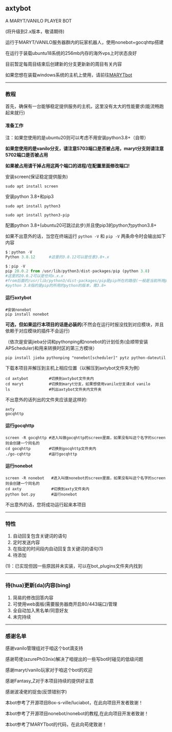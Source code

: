 ## **axtybot**

A MARYT/VANILO PLAYER BOT

(将升级到2.x版本，敬请期待)

运行于MARYT/VANILO服务器群内的玩家机器人，使用nonebot+gocqhttp搭建

在运行于装载ubuntu18系统的256mb内存的海外vps上时状态良好

目前暂定每周目结束后创建新的分支更新新的周目有关内容

如果您想在装载windows系统的主机上使用，请前往[MARYTbot](https://github.com/RisingInIris2017/MARYTBot)

------

### **教程**

首先，确保有一台能够稳定提供服务的主机，这里没有太大的性能要求(能流畅跑起来就行)

#### **准备工作**

注：如果您使用的是ubuntu20则可以考虑不用安装python3.8+（自带）

**如果您使用的是vanilo分支，请注意5703端口是否被占用，maryt分支则请注意5702端口是否被占用**

**如果被占用请干掉占用这两个端口的进程/在配置里面修改端口!**

安装screen(保证稳定提供服务)

```shell
sudo apt install screen
```

安装python 3.8+和pip3

```shell
sudo apt install python3
```

```shell
sudo apt install python3-pip
```

配置python 3.8+(ubuntu20可跳过此步)并且使pip3的python为python3.8+

如果不出意外的话，当您在终端运行 `python -V` 和 `pip -V` 两条命令时会输出如下内容

```python
$：python -V
Python 3.8.12      #这里的3.8.12可以是任意3.8+.x
```

```python
$：pip -V
pip 20.0.2 from /usr/lib/python3/dist-packages/pip (python 3.8)
#这里的20.0.2可以是任何x.x.x
#from后面的/usr/lib/python3/dist-packages/pip是pip所在的路径(一般是当前所用python/dist-packages/pip目录)
#python 3.8指的是pip的所用的python的版本，需3.8+
```

#### **运行axtybot**

```shell
#安装nonebot
pip install nonebot
```
**可选，但如果运行本项目的话是必装的**(不然会在运行时报没找到对应模块，并且依赖于对应模块的插件不会运行)

（依次是安装jieba分词和pythonping和nonebot的计划任务(会顺带安装APScheduler)和用来转换时区的第三方模块）

```shell
pip install jieba pythonping "nonebot[scheduler]" pytz python-dateutil
```

下载本项目并解压到主机上相应位置（以解压到axtybot文件夹为例）

```shell
cd axtybot         #切换到axtybot文件夹内
cd maryt           #切换到maryt分支，如果想使用vanilo分支请cd vanilo
ls                 #列出axtybot文件夹内文件夹
```

不出意外的话列出的文件夹应该是这样的:

```
axty
gocqhttp
```
#### **运行gocqhttp**
```shell
screen -R gocqhttp #进入叫做gocqhttp的screen里面，如果没有叫这个名字的screen则会创建一个同名的
cd gocqhttp        #切换到gocqhttp文件夹内
./go-cqhttp        #运行gocqhttp
```

#### **运行nonebot**

```shell
screen -R nonebot   #进入叫做nonebot的screen里面，如果没有叫这个名字的screen则会创建一个同名的
cd axty             #切换到axty文件夹内
python bot.py       #运行nonebot
```

不出意外的话，您将成功运行起来本项目

------

### 特性

1. 自动回复包含关键词的语句
2. 定时发送内容
3. 在指定的时间段内自动回复含关键词的语句(1)
4. 待添加

(1)：已实现但因一些原因并未实装，可以在bot_plugins文件夹内找到

------

### 待(hua)更新(da)内容(bing)

1. 简易的修改回答内容
2. 可使用web面板(需要服务器商开启80/443端口)管理
3. 全自动加入黑名单/同意好友
4. 未完持续

------

### 感谢名单


感谢vanilo管理组对于咱这个bot滴支持

感谢苟佬(azurePh03nix)解决了咱提出的一些写bot时碰见的低级问题

感谢maryt/vanilo玩家对于咱这个bot的欢迎

感谢Fantasy_Z对于本项目持续的提供好主意

感谢波凌佬的捉虫(反馈错别字)

本bot参考了开源项目Box-s-ville/luciabot，在此向项目开发者致谢！

本bot参考了开源项目nonebot/nonebot的教程,在此向项目开发者致谢！

本bot参考了MARYTbot的代码，在此向苟佬致谢！
